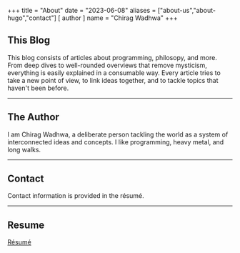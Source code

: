 +++
title = "About"
date = "2023-06-08"
aliases = ["about-us","about-hugo","contact"]
[ author ]
  name = "Chirag Wadhwa"
+++

## This Blog 
This blog consists of articles about programming, philosopy, and more. From deep dives to well-rounded overviews that remove mysticism, everything is easily explained in a consumable way. Every article tries to take a new point of view, to link ideas together, and to tackle topics that haven't been before.

---

## The Author
I am Chirag Wadhwa, a deliberate person tackling the world as a system of interconnected ideas and concepts. I like programming, heavy metal, and long walks.

---

## Contact
Contact information is provided in the résumé.

---

## Resume
[Résumé](/Resume(2023).pdf)
